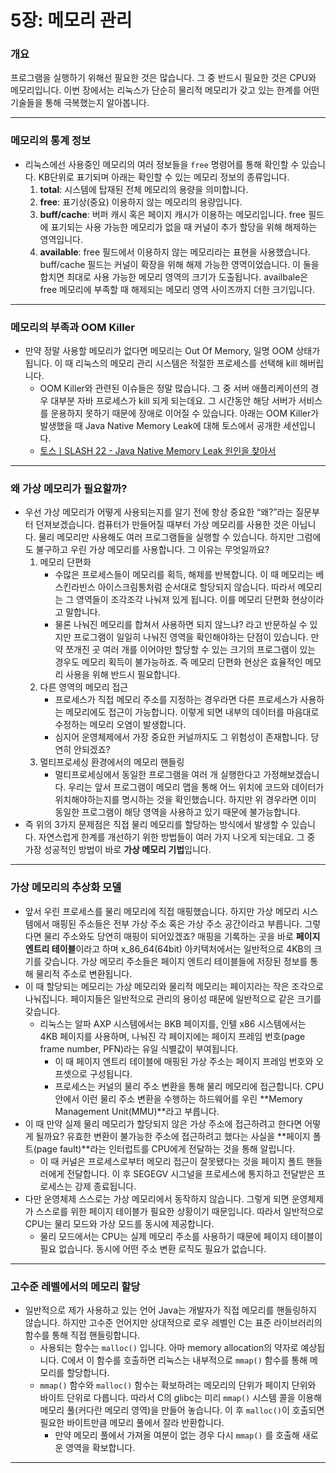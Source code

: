 # 5장: 메모리 관리

### 개요

프로그램을 실행하기 위해선 필요한 것은 많습니다. 그 중 반드시 필요한 것은 CPU와 메모리입니다. 이번 장에서는 리눅스가 단순히 물리적 메모리가 갖고 있는 한계를 어떤 기술들을 통해 극복했는지 알아봅니다.

---

### 메모리의 통계 정보

- 리눅스에선 사용중인 메모리의 여러 정보들을 `free` 명령어를 통해 확인할 수 있습니다. KB단위로 표기되며 아래는 확인할 수 있는 메모리 정보의 종류입니다.
    1. **total**: 시스템에 탑재된 전체 메모리의 용량을 의미합니다. 
    2. **free**: 표기상(중요) 이용하지 않는 메모리의 용량입니다.
    3. **buff/cache**: 버퍼 캐시 혹은 페이지 캐시가 이용하는 메모리입니다. free 필드에 표기되는 사용 가능한 메모리가 없을 때 커널이 추가 할당을 위해 해제하는 영역입니다.
    4. **available**: free 필드에서 이용하지 않는 메모리라는 표현을 사용했습니다. buff/cache 필드는 커널이 확장을 위해 해제 가능한 영역이었습니다. 이 둘을 합치면 최대로 사용 가능한 메모리 영역의 크기가 도출됩니다. availbale은 free 메모리에 부족할 때 해제되는 메모리 영역 사이즈까지 더한 크기입니다.

---

### 메모리의 부족과 OOM Killer

- 만약 정말 사용할 메모리가 없다면 메모리는 Out Of Memory, 일명 OOM 상태가 됩니다. 이 때 리눅스의 메모리 관리 시스템은 적절한 프로세스를 선택해 kill 해버립니다.
    - OOM Killer와 관련된 이슈들은 정말 많습니다. 그 중 서버 애플리케이션의 경우 대부분 자바 프로세스가 kill 되게 되는데요. 그 시간동안 해당 서버가 서비스를 운용하지 못하기 때문에 장애로 이어질 수 있습니다. 아래는 OOM Killer가 발생했을 때 Java Native Memory Leak에 대해 토스에서 공개한 세션입니다.
    - [토스ㅣSLASH 22 - Java Native Memory Leak 원인을 찾아서](https://www.youtube.com/watch?v=w4fWgLgop5U)

---

### 왜 가상 메모리가 필요할까?

- 우선 가상 메모리가 어떻게 사용되는지를 알기 전에 항상 중요한 “왜?”라는 질문부터 던져보겠습니다. 컴퓨터가 만들어질 때부터 가상 메모리를 사용한 것은 아닙니다. 물리 메모리만 사용해도 여러 프로그램들을 실행할 수 있습니다. 하지만 그럼에도 불구하고 우린 가상 메모리를 사용합니다. 그 이유는 무엇일까요?
    1. 메모리 단편화
        - 수많은 프로세스들이 메모리를 획득, 해제를 반복합니다. 이 때 메모리는 베스킨라빈스 아이스크림통처럼 순서대로 할당되지 않습니다. 따라서 메모리는 그 영역들이 조각조각 나눠져 있게 됩니다. 이를 메모리 단편화 현상이라고 말합니다.
        - 물론 나눠진 메모리를 합쳐서 사용하면 되지 않느냐? 라고 반문하실 수 있지만 프로그램이 일일히 나눠진 영역을 확인해야하는 단점이 있습니다. 만약 쪼개진 곳 여러 개를 이어야만 할당할 수 있는 크기의 프로그램이 있는 경우도 메모리 획득이 불가능하죠. 즉 메모리 단편화 현상은 효율적인 메모리 사용을 위해 반드시 필요합니다.
    2. 다른 영역의 메모리 접근
        - 프로세스가 직접 메모리 주소를 지정하는 경우라면 다른 프로세스가 사용하는 메모리에도 접근이 가능합니다. 이렇게 되면 내부의 데이터를 마음대로 수정하는 메모리 오염이 발생합니다.
        - 심지어 운영체제에서 가장 중요한 커널까지도 그 위험성이 존재합니다. 당연히 안되겠죠?
    3. 멀티프로세싱 환경에서의 메모리 핸들링
        - 멀티프로세싱에서 동일한 프로그램을 여러 개 실행한다고 가정해보겠습니다. 우리는 앞서 프로그램이 메모리 맵을 통해 어느 위치에 코드와 데이터가 위치해야하는지를 명시하는 것을 확인했습니다. 하지만 위 경우라면 이미 동일한 프로그램이 해당 영역을 사용하고 있기 때문에 불가능합니다.
- 즉 위의 3가지 문제점은 직접 물리 메모리를 할당하는 방식에서 발생할 수 있습니다. 자연스럽게 한계를 개선하기 위한 방법들이 여러 가지 나오게 되는데요. 그 중 가장 성공적인 방법이 바로 **가상 메모리 기법**입니다.

---

### 가상 메모리의 추상화 모델

- 앞서 우린 프로세스를 물리 메모리에 직접 매핑했습니다. 하지만 가상 메모리 시스템에서 매핑된 주소들은 전부 가상 주소 혹은 가상 주소 공간이라고 부릅니다. 그렇다면 물리 주소와도 당연히 매핑이 되어있겠죠? 매핑을 기록하는 곳을 바로 **페이지 엔트리 테이블**이라고 하며 x_86_64(64bit) 아키텍처에서는 일반적으로 4KB의 크기를 갖습니다. 가상 메모리 주소들은 페이지 엔트리 테이블들에 저장된 정보를 통해 물리적 주소로 변환됩니다.
- 이 때 할당되는 메모리는 가상 메모리와 물리적 메모리는 페이지라는 작은 조각으로 나눠집니다. 페이지들은 일반적으로 관리의 용이성 때문에 일반적으로 같은 크기를 갖습니다.
    - 리눅스는 알파 AXP 시스템에서는 8KB 페이지를, 인텔 x86 시스템에서는 4KB 페이지를 사용하며, 나눠진 각 페이지에는 페이지 프레임 번호(page frame number, PFN)라는 유일 식별값이 부여됩니다.
        - 이 때 페이지 엔트리 테이블에 매핑된 가상 주소는 페이지 프레임 번호와 오프셋으로 구성됩니다.
        - 프로세스는 커널의 물리 주소 변환을 통해 물리 메모리에 접근합니다. CPU 안에서 이런 물리 주소 변환을 수행하는 하드웨어를 우린 **Memory Management Unit(MMU)**라고 부릅니다.
- 이 때 만약 실제 물리 메모리가 할당되지 않은 가상 주소에 접근하려고 한다면 어떻게 될까요? 유효한 변환이 불가능한 주소에 접근하려고 했다는 사실을 **페이지 폴트(page fault)**라는 인터럽트를 CPU에게 전달하는 것을 통해 알립니다.
    - 이 때 커널은 프로세스로부터 메모리 접근이 잘못됐다는 것을 페이지 폴트 핸들러에게 전달합니다. 이 후 SEGEGV 시그널을 프로세스에 통지하고 전달받은 프로세스는 강제 종료됩니다.
- 다만 운영체제 스스로는 가상 메모리에서 동작하지 않습니다. 그렇게 되면 운영체제가 스스로를 위한 페이지 테이블가 필요한 상황이기 때문입니다. 따라서 일반적으로 CPU는 물리 모드와 가상 모드를 동시에 제공합니다.
    - 물리 모드에서는 CPU는 실제 메모리 주소를 사용하기 때문에 페이지 테이블이 필요 없습니다. 동시에 어떤 주소 변환 로직도 필요가 없습니다.

------

### 고수준 레벨에서의 메모리 할당

- 일반적으로 제가 사용하고 있는 언어 Java는 개발자가 직접 메모리를 핸들링하지 않습니다. 하지만 고수준 언어지만 상대적으로 로우 레벨인 C는 표준 라이브러리의 함수를 통해 직접 핸들링합니다.
    - 사용되는 함수는 `malloc()` 입니다. 아마 memory allocation의 약자로 예상됩니다. C에서 이 함수를 호출하면 리눅스는 내부적으로 `mmap()` 함수를 통해 메모리를 할당합니다.
    - `mmap()` 함수와 `malloc()` 함수는 확보하려는 메모리의 단위가 페이지 단위와 바이트 단위로 다릅니다. 따라서 C의 glibc는 미리 `mmap()` 시스템 콜을 이용해 메모리 풀(커다란 메모리 영역)을 만들어 놓습니다. 이 후 `malloc()`이 호출되면 필요한 바이트만큼 메모리 풀에서 잘라 반환합니다.
        - 만약 메모리 풀에서 가져올 여분이 없는 경우 다시 `mmap()` 를 호출해 새로운 영역을 확보합니다.

---